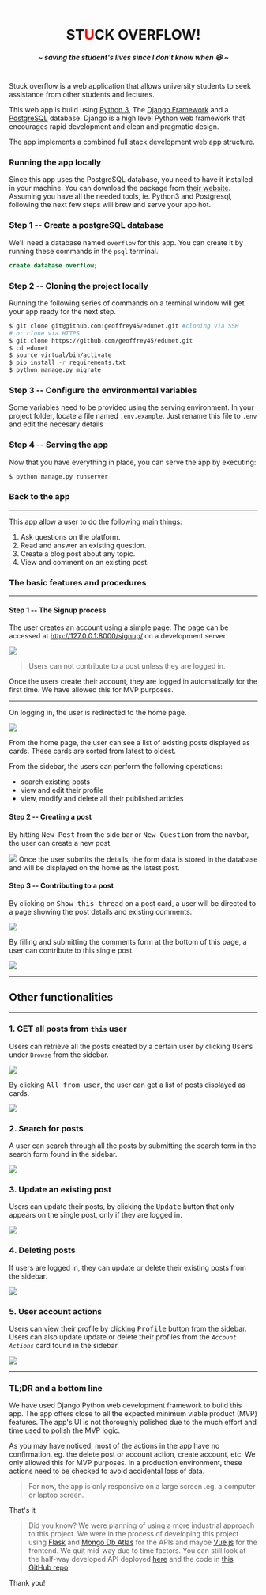 <div style="text-align: center; border: 1px solid white; border-radius: 5px;">
    <h1>ST<span style="color: red">U</span>CK OVERFLOW!</h1>
    <h5>~ saving the student's lives since I don't know when 😆 ~</h5>
</div>

<br>
Stuck overflow is a web application that allows university students to seek assistance from other students and lectures. 

This web app is build using [Python 3](https://www.python.org/), The [Django Framework](https://www.djangoproject.com/) and a [PostgreSQL](https://www.postgresql.org/) database. Django is a high level Python web framework that encourages rapid development and clean and pragmatic design.

The app implements a combined full stack development web app structure. 
### Running the app locally
Since this app uses the PostgreSQL database, you need to have it installed in your machine. You can download the package from [their website](https://www.postgresql.org/download/). Assuming you have all the needed tools, ie. Python3 and Postgresql, following the next few steps will brew and serve your app hot.

### Step 1 -- Create a postgreSQL database
We'll need a database named `overflow` for this app. You can create it by running these commands in the `psql` terminal.
```sql
create database overflow; 
```
### Step 2 -- Cloning the project locally
Running the following series of commands on a terminal window will get your app ready for the next step.

```bash
$ git clone git@github.com:geoffrey45/edunet.git #cloning via SSH
# or clone via HTTPS
$ git clone https://github.com/geoffrey45/edunet.git 
$ cd edunet
$ source virtual/bin/activate
$ pip install -r requirements.txt
$ python manage.py migrate
```
### Step 3 -- Configure the environmental variables
Some variables need to be provided using the serving environment. In your project folder, locate a file named `.env.example`. Just rename this file to `.env` and edit the necesary details
### Step 4 -- Serving the app
Now that you have everything in place, you can serve the app by executing:

```bash
$ python manage.py runserver
```
### Back to the app
---
This app allow a user to do the following main things:
1. Ask questions on the platform.
2. Read and answer an existing question.
3. Create a blog post about any topic.
4. View and comment on an existing post.

### The basic features and procedures
---
#### Step 1 -- The Signup process
The user creates an account using a simple page. The page can be accessed at http://127.0.0.1:8000/signup/ on a development server

![](/images/signup.jpg)
> Users can not contribute to a post unless they are logged in.

Once the users create their account, they are logged in automatically for the first time. We have allowed this for MVP purposes.

---
On logging in, the user is redirected to the home page.

![](/images/home.jpg)

From the home page, the user can see a list of existing posts displayed as cards. These cards are sorted from latest to oldest.

From the sidebar, the users can perform the following operations:
- search existing posts
- view and edit their profile
- view, modify and delete all their published articles

#### Step 2 -- Creating a post

By hitting <kbd>New Post</kbd> from the side bar or <kbd>New Question</kbd> from the navbar, the user can create a new post.

![](/images/new_post.jpg)
Once the user submits the details, the form data is stored in the database and will be displayed on the home as the latest post.

#### Step 3 -- Contributing to a post
By clicking on <kbd>Show this thread</kbd> on a post card, a user will be directed to a page showing the post details and existing comments. 

![](/images/post.jpg)

By filling and submitting the comments form at the bottom of this page, a user can contribute to this single post.

![](/images/comment.jpg)

---
## Other functionalities
---
### 1. GET all posts from `this` user
Users can retrieve all the posts created by a certain user by clicking <kbd>Users</kbd> under `Browse` from the sidebar.

![](/images/users.jpg)

By clicking <kbd>All from user</kbd>, the user can get a list of posts displayed as cards.

![](/images/all_from_user.jpg)

### 2. Search for posts
A user can search through all the posts by submitting the search term in the search form found in the sidebar.

![](/images/search.jpg)

### 3. Update an existing post
Users can update their posts, by clicking the <kbd>Update</kbd> button that only appears on the single post, only if they are logged in.

![](/images/update_post.jpg)

### 4. Deleting posts
If users are logged in, they can update or delete their existing posts from the sidebar.

![](/images/delete_post.jpg)

### 5. User account actions
Users can view their profile by clicking <kbd>Profile</kbd> button from the sidebar. Users can also update update or delete their profiles from the _`Account Actions`_ card found in the sidebar.

![](/images/profile.jpg)

---

### TL;DR and a bottom line
We have used Django Python web development framework to build this app. The app offers close to all the expected minimum viable product (MVP) features. The app's UI is not thoroughly polished due to the much effort and time used to polish the MVP logic.

As you may have noticed, most of the actions in the app have no confirmation. eg. the delete post or account action, create account, etc. We only allowed this for MVP purposes. In a production environment, these actions need to be checked to avoid accidental loss of data.

> For now, the app is only responsive on a large screen .eg. a computer or laptop screen. 

That's it

> Did you know? We were planning of using a more industrial approach to this project. We were in the process of developing this project using [Flask](https://flask.palletsprojects.com/) and [Mongo Db Atlas](https://www.mongodb.com/cloud/atlas) for the APIs and maybe [Vue.js](https://vuejs.org/) for the frontend. We quit mid-way due to time factors. You can still look at the half-way developed API deployed [here](https://be-social-be.herokuapp.com/) and the code in [this GitHub repo](https://github.com/geoffrey45/be-social-be).

Thank you!
